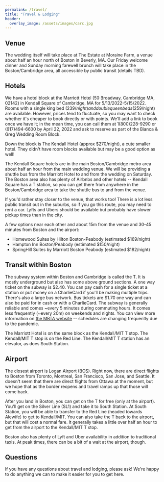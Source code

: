 ```yaml
---
permalink: /travel/
title: "Travel & Lodging"
header:
  overlay_image: /assets/images/carc.jpg
---
```


## Venue

The wedding itself will take place at The Estate at Moraine Farm, a venue about half an hour north of Boston in Beverly, MA.  Our Friday welcome dinner and Sunday morning farewell brunch will take place in the Boston/Cambridge area, all accessible by public transit (details TBD).


## Hotels
We have a hotel block at the Marriott Hotel (50 Broadway, Cambridge MA, 02142) in Kendall Square of Cambridge, MA for 5/13/2022-5/15/2022.  Rooms with a single king bed ($239/night) and double queen beds ($259/night) are available.  However, prices tend to fluctuate, so you may want to check whether it's cheaper to book directly or with points.  We'll add a link to book once we have it; in the mean time, you can call them at 1(800)228-9290 or (617)494-6600 by April 22, 2022 and ask to reserve as part of the Bianca & Greg Wedding Room Block.

Down the block is The Kendall Hotel (approx $270/night), a cute smaller hotel.  They didn't have room blocks available but may be a good option as well!

The Kendall Square hotels are in the main Boston/Cambridge metro area about half an hour from the main wedding venue.  We will be providing a shuttle bus from the Marriott Hotel to and from the wedding on Saturday.  The Boston area also has plenty of Airbnbs and other hotels -- Kendall Square has a T station, so you can get there from anywhere in the Boston/Cambridge area to take the shuttle bus to and from the venue.


If you'd rather stay closer to the venue, that works too!  There is a lot less public transit out in the suburbs, so if you go this route, you may need to rent a car.  Lyfts and Ubers should be available but probably have slower pickup times than in the city.

A few options near each other and about 15m from the venue and 30-45 minutes from Boston and the airport:
* Homewood Suites by Hilton Boston-Peabody (estimated $169/night)
* Hampton Inn Boston/Peabody (estimated $150/night)
* SpringHill Suites by Marriott Boston Peabody (estimated $182/night)


## Transit within Boston

The subway system within Boston and Cambridge is called the T.  It is mostly underground but also has some above ground sections.  A one way ticket on the subway is $2.40.  You can pay cash for a single ticket at a station or put money on a CharlieCard if you'll be making multiple trips.  There's also a large bus network.  Bus tickets are $1.70 one way and can also be paid for in cash or with a CharlieCard.  The subway is generally reliable and comes ~every 5 minutes during commuting hours.  It comes less frequently (~every 20m) on weekends and nights.  You can view more information on [the MBTA website](mbta.com/schedules/subway) -- schedules are changing frequently due to the pandemic.

The Marriott Hotel is on the same block as the Kendall/MIT T stop.  The Kendall/MIT T stop is on the Red Line.  The Kendall/MIT T station has an elevator, as does South Station.  


## Airport
The closest airport is Logan Airport (BOS).  Right now, there are direct flights to Boston from Toronto, Montreal, San Francisco, San Jose, and Seattle.  It doesn't seem that there are direct flights from Ottawa at the moment, but we hope that as the border reopens and travel ramps up that those will come back.

After you land in Boston, you can get on the T for free (only at the airport).  You'll get on the Silver Line (SL1) and take it to South Station.  At South Station, you will be able to transfer to the Red Line (headed towards Alewife) to get to Kendall/MIT.  You can also take the T back to the airport, but that will cost a normal fare.  It generally takes a little over half an hour to get from the airport to the Kendall/MIT T stop.

Boston also has plenty of Lyft and Uber availability in addition to traditional taxis.  At peak times, there can be a bit of a wait at the airport, though.


## Questions
If you have any questions about travel and lodging, please ask!  We're happy to do anything we can to make it easier for you to get here.